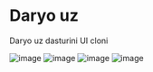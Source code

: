 # Daryo uz

Daryo uz dasturini UI cloni

![image](https://user-images.githubusercontent.com/121254411/209854861-9e692ad9-d12c-4195-8664-797dfac8b847.png)
![image](https://user-images.githubusercontent.com/121254411/210089944-4d7f6eee-7336-4538-aec3-fe45fb2d3961.png)
![image](https://user-images.githubusercontent.com/121254411/210089981-21ec5fe1-81c4-464b-8a46-e21b800f2540.png)
![image](https://user-images.githubusercontent.com/121254411/209854967-60b4f424-f405-4320-9514-cdcc80492235.png)
